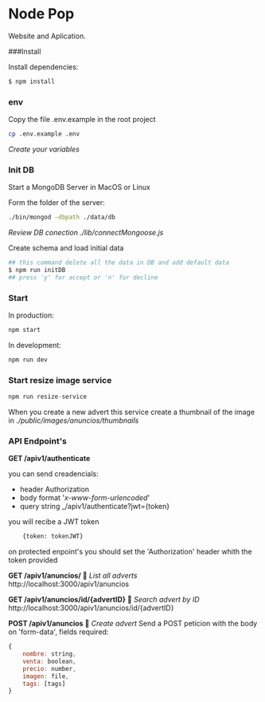 # Node Pop

Website and Aplication.

###Install

Install dependencies:

```sh
$ npm install
```

### env

Copy the file .env.example in the root project

```sh
cp .env.example .env
```

_Create your variables_

### Init DB

Start a MongoDB Server in MacOS or Linux

Form the folder of the server:

```sh
./bin/mongod -dbpath ./data/db
```

_Review DB conection ./lib/connectMongoose.js_

Create schema and load initial data

```sh
## this command delete all the data in DB and add default data
$ npm run initDB
## press 'y' for accept or 'n' for decline
```

### Start

In production:

```sh
npm start
```

In development:

```sh
npm run dev
```

### Start resize image service

```js
npm run resize-service
```

When you create a new advert this service create a thumbnail of the image in _./public/images/anuncios/thumbnails_

### API Endpoint's

**GET /apiv1/authenticate**

you can send creadencials:

- header Authorization
- body format '_x-www-form-urlencoded_'
- query string \_/apiv1/authenticate?jwt={token}

you will recibe a JWT token

```sh
    {token: tokenJWT}
```

on protected enpoint's you should set the 'Authorization' header whith the token provided

**GET /apiv1/anuncios/ 🔐**
_List all adverts_
http://localhost:3000/apiv1/anuncios

**GET /apiv1/anuncios/id/{advertID} 🔐**
_Search advert by ID_
http://localhost:3000/apiv1/anuncios/id/{advertID}

**POST /apiv1/anuncios 🔐**
_Create advert_
Send a POST peticion with the body on 'form-data', fields required:

```js
{
    nombre: string,
    venta: boolean,
    precio: number,
    imagen: file,
    tags: [tags]
}
```
